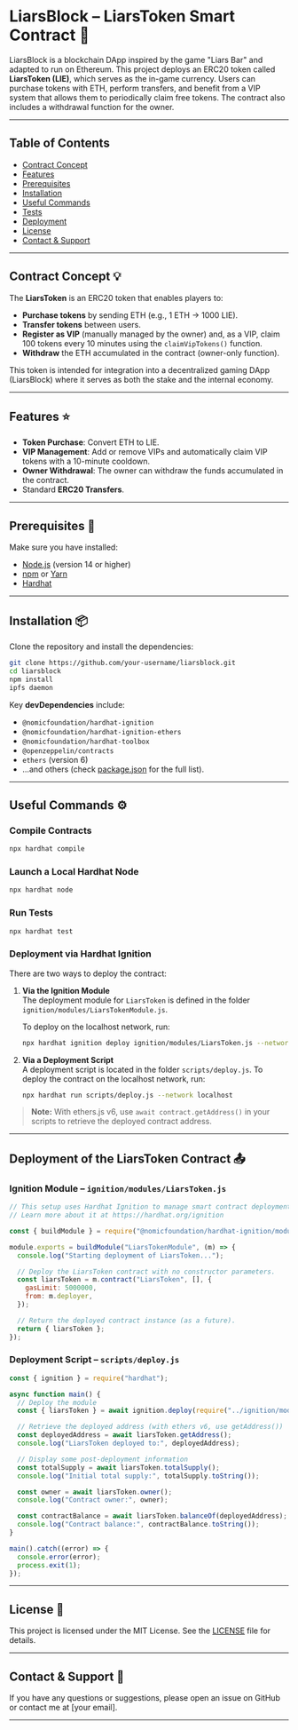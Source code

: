 # LiarsBlock – LiarsToken Smart Contract 🚀

LiarsBlock is a blockchain DApp inspired by the game "Liars Bar" and adapted to run on Ethereum. This project deploys an ERC20 token called **LiarsToken (LIE)**, which serves as the in-game currency. Users can purchase tokens with ETH, perform transfers, and benefit from a VIP system that allows them to periodically claim free tokens. The contract also includes a withdrawal function for the owner.

---

## Table of Contents

- [Contract Concept](#contract-concept)
- [Features](#features)
- [Prerequisites](#prerequisites)
- [Installation](#installation)
- [Useful Commands](#useful-commands)
- [Tests](#tests)
- [Deployment](#deployment)
- [License](#license)
- [Contact & Support](#contact--support)

---

## Contract Concept 💡

The **LiarsToken** is an ERC20 token that enables players to:

- **Purchase tokens** by sending ETH (e.g., 1 ETH → 1000 LIE).
- **Transfer tokens** between users.
- **Register as VIP** (manually managed by the owner) and, as a VIP, claim 100 tokens every 10 minutes using the `claimVipTokens()` function.
- **Withdraw** the ETH accumulated in the contract (owner-only function).

This token is intended for integration into a decentralized gaming DApp (LiarsBlock) where it serves as both the stake and the internal economy.

---

## Features ⭐

- **Token Purchase**: Convert ETH to LIE.
- **VIP Management**: Add or remove VIPs and automatically claim VIP tokens with a 10-minute cooldown.
- **Owner Withdrawal**: The owner can withdraw the funds accumulated in the contract.
- Standard **ERC20 Transfers**.

---

## Prerequisites 🔧

Make sure you have installed:

- [Node.js](https://nodejs.org) (version 14 or higher)
- [npm](https://www.npmjs.com/) or [Yarn](https://yarnpkg.com/)
- [Hardhat](https://hardhat.org)

---

## Installation 📦

Clone the repository and install the dependencies:

```bash
git clone https://github.com/your-username/liarsblock.git
cd liarsblock
npm install
ipfs daemon
```

Key **devDependencies** include:

- `@nomicfoundation/hardhat-ignition`
- `@nomicfoundation/hardhat-ignition-ethers`
- `@nomicfoundation/hardhat-toolbox`
- `@openzeppelin/contracts`
- `ethers` (version 6)
- ...and others (check [package.json](./package.json) for the full list).

---

## Useful Commands ⚙️

### Compile Contracts

```bash
npx hardhat compile
```

### Launch a Local Hardhat Node

```bash
npx hardhat node
```

### Run Tests

```bash
npx hardhat test
```

### Deployment via Hardhat Ignition

There are two ways to deploy the contract:

1. **Via the Ignition Module**  
   The deployment module for `LiarsToken` is defined in the folder `ignition/modules/LiarsTokenModule.js`.

   To deploy on the localhost network, run:
   ```bash
   npx hardhat ignition deploy ignition/modules/LiarsToken.js --network localhost
   ```

2. **Via a Deployment Script**  
   A deployment script is located in the folder `scripts/deploy.js`. To deploy the contract on the localhost network, run:
   ```bash
   npx hardhat run scripts/deploy.js --network localhost
   ```

> **Note:** With ethers.js v6, use `await contract.getAddress()` in your scripts to retrieve the deployed contract address.

---

## Deployment of the LiarsToken Contract 📤

### Ignition Module – `ignition/modules/LiarsToken.js`

```js
// This setup uses Hardhat Ignition to manage smart contract deployments.
// Learn more about it at https://hardhat.org/ignition

const { buildModule } = require("@nomicfoundation/hardhat-ignition/modules");

module.exports = buildModule("LiarsTokenModule", (m) => {
  console.log("Starting deployment of LiarsToken...");

  // Deploy the LiarsToken contract with no constructor parameters.
  const liarsToken = m.contract("LiarsToken", [], {
    gasLimit: 5000000,
    from: m.deployer,
  });

  // Return the deployed contract instance (as a future).
  return { liarsToken };
});
```

### Deployment Script – `scripts/deploy.js`

```js
const { ignition } = require("hardhat");

async function main() {
  // Deploy the module
  const { liarsToken } = await ignition.deploy(require("../ignition/modules/LiarsTokenModule"));

  // Retrieve the deployed address (with ethers v6, use getAddress())
  const deployedAddress = await liarsToken.getAddress();
  console.log("LiarsToken deployed to:", deployedAddress);

  // Display some post-deployment information
  const totalSupply = await liarsToken.totalSupply();
  console.log("Initial total supply:", totalSupply.toString());

  const owner = await liarsToken.owner();
  console.log("Contract owner:", owner);

  const contractBalance = await liarsToken.balanceOf(deployedAddress);
  console.log("Contract balance:", contractBalance.toString());
}

main().catch((error) => {
  console.error(error);
  process.exit(1);
});
```

---

## License 📄

This project is licensed under the MIT License. See the [LICENSE](./LICENSE) file for details.

---

## Contact & Support 🤝

If you have any questions or suggestions, please open an issue on GitHub or contact me at [your email].

---

